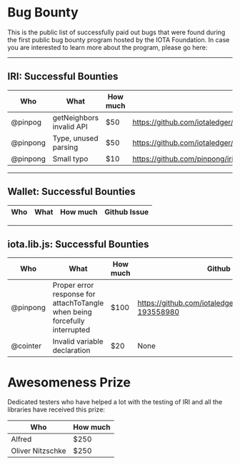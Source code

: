 # Bug Bounty

This is the public list of successfully paid out bugs that were found during the first public bug bounty program hosted by the IOTA Foundation. In case you are interested to learn more about the program, please go here:

---

## IRI: Successful Bounties

Who | What | How much | Github Issue / PR
--- | --- | --- | ---
@pinpog | getNeighbors invalid API | $50 | https://github.com/iotaledger/iri/commit/79cb2d091410940ded2173d2e1b80d419fe988e7 
@pinpong | Type, unused parsing | $50 | https://github.com/iotaledger/iri/commit/c5731c3fdf27846a3cf782a3154566574d03fc96 
@pinpong | Small typo | $10 | https://github.com/pinpong/iri/commit/5dde491f131a8aede154ef30868a11429ceb65ab  

---

## Wallet: Successful Bounties

Who | What | How much | Github Issue
--- | --- | --- | ---

---

## iota.lib.js: Successful Bounties

Who | What | How much | Github Issue
--- | --- | --- | ---
@pinpong | Proper error response for attachToTangle when being forcefully interrupted | $100 | https://github.com/iotaledger/wallet/issues/21#issue-193558980
@cointer | Invalid variable declaration | $20 | None


# Awesomeness Prize

Dedicated testers who have helped a lot with the testing of IRI and all the libraries have received this prize:

Who | How much 
--- | --- 
Alfred | $250
Oliver Nitzschke | $250
